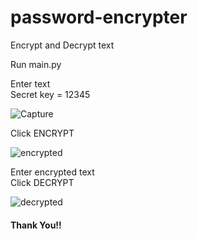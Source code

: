 # password-encrypter
 Encrypt and Decrypt text
 
 Run main.py <br />
 
 Enter text <br />
 Secret key = 12345
 
![Capture](https://user-images.githubusercontent.com/100990020/177011445-c65eb40d-4f64-43ef-aab8-ec16c4992e81.PNG)

Click ENCRYPT

![encrypted](https://user-images.githubusercontent.com/100990020/177011468-f425dbaa-9453-45c2-848f-7ff0b4612c67.PNG)

Enter encrypted text <br />
Click DECRYPT

![decrypted](https://user-images.githubusercontent.com/100990020/177011482-fdfb3aaf-96a6-4cde-81b1-111a1e53cba5.PNG)

#### Thank You!!
